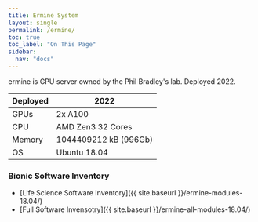 ```yaml
---
title: Ermine System 
layout: single
permalink: /ermine/
toc: true
toc_label: "On This Page"
sidebar:
  nav: "docs"
---
```


ermine is GPU server owned by the Phil Bradley's lab. Deployed 2022.

  | Deployed    | 2022  |
  |-------------|-------|
  | GPUs        | 2x A100 |
  | CPU           | AMD Zen3 32 Cores |
  | Memory        | 1044409212 kB (996Gb)|  
  | OS            | Ubuntu 18.04 |

### Bionic Software Inventory
 - [Life Science Software Inventory]({{ site.baseurl }}/ermine-modules-18.04/)
 - [Full Software Invensotry]({{ site.baseurl }}/ermine-all-modules-18.04/)




